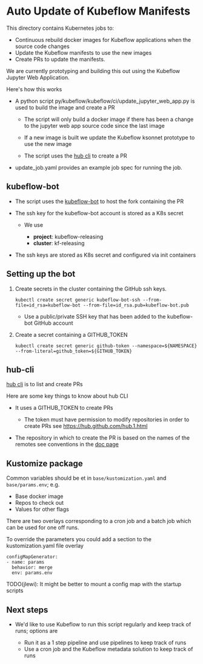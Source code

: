 # Auto Update of Kubeflow Manifests

This directory contains Kubernetes jobs to:

* Continuous rebuild docker images for Kubeflow applications when the source code changes
* Update the Kubeflow manifests to use the new images
* Create PRs to update the manifests.

We are currently prototyping and building this out using the Kubeflow Jupyter Web Application.

Here's how this works

* A python script py/kubeflow/kubeflow/ci/update_jupyter_web_app.py is used to build the image and create a PR

  * The script will only build a docker image if there has been a change to the jupyter web app source code since the last image

  * If a new image is built we update the Kubeflow ksonnet prototype to use the new image

  * The script uses the [hub cli](https://hub.github.com/) to create a PR


* update_job.yaml provides an example job spec for running the job.


## kubeflow-bot

* The script uses the [kubeflow-bot](https://github.com/kubeflow-bot) to host the fork containing the PR
* The ssh key for the kubeflow-bot account is stored as a K8s secret

  * We use 

    * **project**: kubeflow-releasing
  	* **cluster**: kf-releasing

* The ssh keys are stored as K8s secret and configured via init containers

## Setting up the bot

1. Create secrets in the cluster containing the GitHub ssh keys.

    ```
    kubectl create secret generic kubeflow-bot-ssh --from-file=id_rsa=kubeflow-bot --from-file=id_rsa.pub=kubeflow-bot.pub 
    ```

    * Use a public/private SSH key that has been added to the kubeflow-bot GitHub account

1. Create a secret containing a GITHUB_TOKEN

    ```
    kubectl create secret generic github-token --namespace=${NAMESPACE} --from-literal=github_token=${GITHUB_TOKEN}
    ```

## hub-cli

[hub cli](https://hub.github.com/) is to list and create PRs

Here are some key things to know about hub CLI

  * It uses a GITHUB_TOKEN to create PRs

  	* The token must have permission to modify repositories in order to create PRs see https://hub.github.com/hub.1.html

  * The repository in which to create the PR is based on the names of the remotes see conventions in the [doc page](https://hub.github.com/hub.1.html)


## Kustomize package

Common variables should be et in `base/kustomization.yaml` and `base/params.env`; e.g.
 
  * Base docker image
  * Repos to check out
  * Values for other flags

There are two overlays corresponding to a cron job and a batch job which can be used for one off runs.

To override the parameters you could add a section to the kustomization.yaml file overlay

```
configMapGenerator:
- name: params
  behavior: merge
  env: params.env
```

TODO(jlewi): It might be better to mount a config map with the startup scripts

## Next steps

* We'd like to use Kubeflow to run this script regularly and keep track of runs; options are

  * Run it as a 1 step pipeline and use pipelines to keep track of runs
  * Use a cron job and the Kubeflow metadata solution to keep track of runs